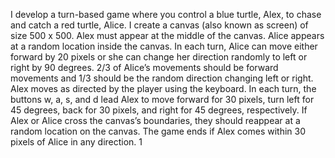 I develop a turn-based game where you control a blue turtle, Alex, to chase and catch a red turtle, Alice. I create a canvas (also known as screen) of size 500 x 500. Alex must appear at the middle of the canvas. Alice appears at a random location inside the canvas.
In each turn, Alice can move either forward by 20 pixels or she can change her direction randomly to left or right by 90 degrees. 2/3 of Alice’s movements should be forward movements and 1/3 should be the random direction changing left or right.
Alex moves as directed by the player using the keyboard. In each turn, the buttons w, a, s, and d lead Alex to move forward for 30 pixels, turn left for 45 degrees, back for 30 pixels, and right for 45 degrees, respectively. If Alex or Alice cross the canvas’s boundaries, they should reappear at a random location on the canvas.  The game ends if Alex comes within 30 pixels of Alice in any direction. 
1
